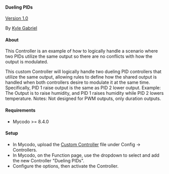 #### Dueling PIDs

[Version 1.0](https://github.com/kizniche/Mycodo-custom/blob/master/custom_controllers/dueling%20PID%20controllers/CHANGELOG.md)

By [Kyle Gabriel](https://kylegabriel.com/)

#### About

This Controller is an example of how to logically handle a scenario where two PIDs utilize the same output so there are no conflicts with how the output is modulated.

This custom Controller will logically handle two dueling PID controllers that utilize the same output, allowing rules to define how the shared output is handled when both controllers desire to modulate it at the same time. Specifically, PID 1 raise output is the same as PID 2 lower output. Example: The Output is to raise humidity, and PID 1 raises humidity while PID 2 lowers temperature. Notes: Not designed for PWM outputs, only duration outputs.

#### Requirements

* Mycodo >= 8.4.0

#### Setup

* In Mycodo, upload the [Custom Controller](https://raw.githubusercontent.com/kizniche/Mycodo-custom/master/custom_controllers/coolbot%20clone/mycodo_custom_controller_coolbot_clone.py) file under Config -> Controllers.
* In Mycodo, on the Function page, use the dropdown to select and add the new Controller "Dueling PIDs".
* Configure the options, then activate the Controller.

